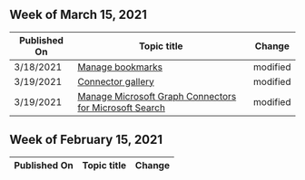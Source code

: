 <!-- This file is generated automatically each week. Changes made to this file will be overwritten.-->




## Week of March 15, 2021
| Published On |Topic title | Change |
|------|------------|--------|
| 3/18/2021 | [Manage bookmarks](/MicrosoftSearch/manage-bookmarks) | modified |
| 3/19/2021 | [Connector gallery](/MicrosoftSearch/connectors-gallery) | modified |
| 3/19/2021 | [Manage Microsoft Graph Connectors for Microsoft Search](/MicrosoftSearch/manage-connector) | modified |


## Week of February 15, 2021
| Published On |Topic title | Change |
|------|------------|--------|
